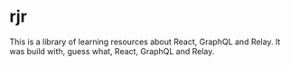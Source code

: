 # rjr

This is a library of learning resources about React, GraphQL and Relay. It was build with, guess what, React, GraphQL and Relay.


